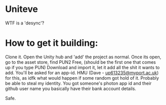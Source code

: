 # Uniteve
WTF is a 'desync'?

# How to get it building:

Clone it.
Open the Unity hub and 'add' the project as normal.
Once its open, go to the asset store, find PUN2 Free, (should be the first one that comes up if you type PUN)
Download and import it, let it add all the shit it wants to add.
You'll be asked for an app-id. HMU (Dave - up613235@myport.ac.uk) for this, as idfk what would happen if some random got hold of it.
Probably be able to steal my identity.
You got someone's photon app id and their github user name you basically have their bank account details.

Safe.
